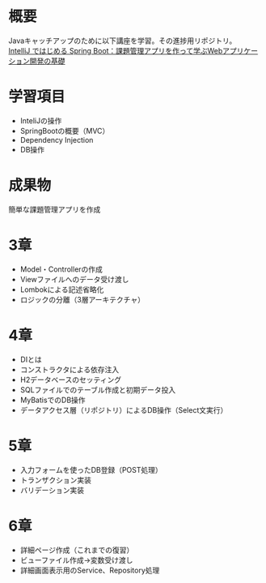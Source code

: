 # 概要

Javaキャッチアップのために以下講座を学習。その進捗用リポジトリ。  
[IntelliJ ではじめる Spring Boot：課題管理アプリを作って学ぶWebアプリケーション開発の基礎](https://www.udemy.com/course/intellij-spring-boot/)

# 学習項目

- InteliJの操作
- SpringBootの概要（MVC）
- Dependency Injection
- DB操作

# 成果物

簡単な課題管理アプリを作成

# 3章

- Model・Controllerの作成
- Viewファイルへのデータ受け渡し
- Lombokによる記述省略化
- ロジックの分離（3層アーキテクチャ）

# 4章

- DIとは
- コンストラクタによる依存注入
- H2データベースのセッティング
- SQLファイルでのテーブル作成と初期データ投入
- MyBatisでのDB操作
- データアクセス層（リポジトリ）によるDB操作（Select文実行）

# 5章

- 入力フォームを使ったDB登録（POST処理）
- トランザクション実装
- バリデーション実装

# 6章

- 詳細ページ作成（これまでの復習）
- ビューファイル作成→変数受け渡し
- 詳細画面表示用のService、Repository処理
